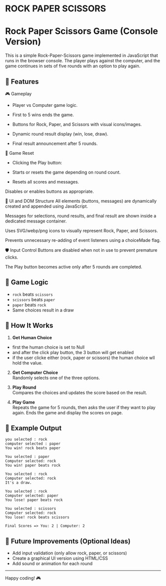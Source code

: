 # ROCK PAPER SCISSORS
# Rock Paper Scissors Game (Console Version)

This is a simple Rock-Paper-Scissors game implemented in JavaScript that runs in the browser console. The player plays against the computer, and the game continues in sets of five rounds with an option to play again.

## 📜 Features

🎮 Gameplay
- Player vs Computer game logic.

- First to 5 wins ends the game.

- Buttons for Rock, Paper, and Scissors with visual icons/images.

- Dynamic round result display (win, lose, draw).

- Final result announcement after 5 rounds.

🧼 Game Reset
- Clicking the Play button:

- Starts or resets the game depending on round count.

- Resets all scores and messages.

Disables or enables buttons as appropriate.

🧱 UI and DOM Structure
All elements (buttons, messages) are dynamically created and appended using JavaScript.

Messages for selections, round results, and final result are shown inside a dedicated message container.

Uses SVG/webp/png icons to visually represent Rock, Paper, and Scissors.

Prevents unnecessary re-adding of event listeners using a choiceMade flag.

🛡️ Input Control
Buttons are disabled when not in use to prevent premature clicks.

The Play button becomes active only after 5 rounds are completed.

## 🧠 Game Logic

- `rock` beats `scissors`
- `scissors` beats `paper`
- `paper` beats `rock`
- Same choices result in a draw

## 🔧 How It Works

1. **Get Human Choice**  
- first the human choice is set to Null
- and after the click play button, the 3 button will get enabled 
- if the user clicke either (rock, paper or scissors) the human choice wll hold
the value. 

2. **Get Computer Choice**  
   Randomly selects one of the three options.

3. **Play Round**  
   Compares the choices and updates the score based on the result.

4. **Play Game**  
   Repeats the game for 5 rounds, then asks the user if they want to play again. Ends the game and display the scores on page.

## 📌 Example Output
```
you selected : rock
computer selected : paper
You win! rock beats paper

You selected : paper
Computer selected: rock
You win! paper beats rock

You selected : rock
Computer selected: rock
It's a draw.

You selected : rock
Computer selected: paper
You lose! paper beats rock

You selected : scissors
Computer selected: rock
You lose! rock beats scissors

Final Scores => You: 2 | Computer: 2
```

## 🚀 Future Improvements (Optional Ideas)

- Add input validation (only allow rock, paper, or scissors)
- Create a graphical UI version using HTML/CSS
- Add sound or animation for each round

---

Happy coding! 🎮




